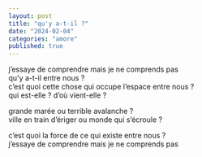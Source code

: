 ```yaml
---
layout: post
title: "qu'y a-t-il ?"
date: "2024-02-04"
categories: "amore"
published: true
---
```


j’essaye de comprendre mais je ne comprends pas  
qu’y a-t-il entre nous ?  
c’est quoi cette chose qui occupe l’espace entre nous ?  
qui est-elle ? d’où vient-elle ?  

grande marée ou terrible avalanche ?  
ville en train d’ériger ou monde qui s’écroule ?  

c’est quoi la force de ce qui existe entre nous ?  
j’essaye de comprendre mais je ne comprends pas
